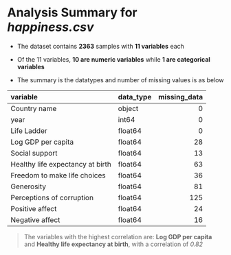 # Analysis Summary for _happiness.csv_

* The dataset contains **2363** samples with **11 variables** each

* Of the 11 variables, **10 are numeric variables** while **1 are categorical variables** 

* The summary is the datatypes and number of missing values is as below

| variable                         | data_type   |   missing_data |
|:---------------------------------|:------------|---------------:|
| Country name                     | object      |              0 |
| year                             | int64       |              0 |
| Life Ladder                      | float64     |              0 |
| Log GDP per capita               | float64     |             28 |
| Social support                   | float64     |             13 |
| Healthy life expectancy at birth | float64     |             63 |
| Freedom to make life choices     | float64     |             36 |
| Generosity                       | float64     |             81 |
| Perceptions of corruption        | float64     |            125 |
| Positive affect                  | float64     |             24 |
| Negative affect                  | float64     |             16 |

 > The variables with the highest correlation are: **Log GDP per capita** and **Healthy life expectancy at birth**, with a correlation of _0.82_

